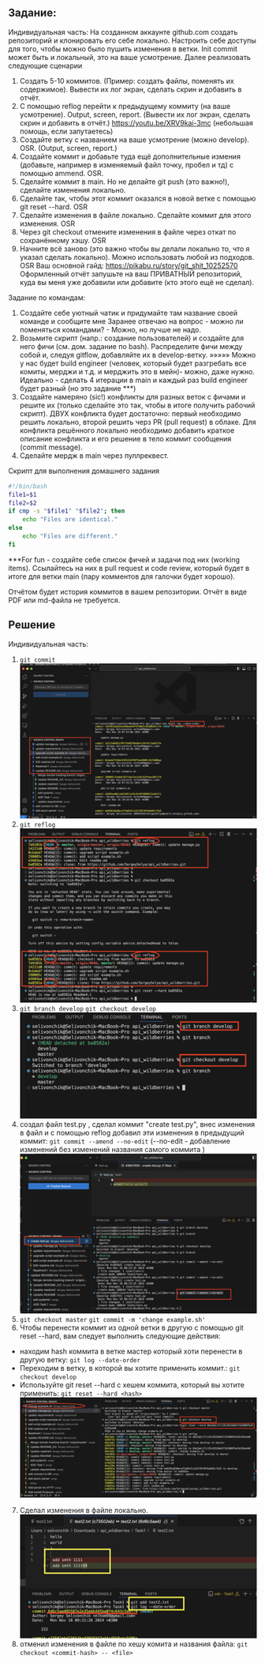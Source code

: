 ## Задание:
Индивидуальная часть:
На созданном аккаунте github.com создать репозиторий и клонировать его себе локально. Настроить себе доступы для того, чтобы можно было пушить изменения в ветки. Init commit может быть и локальный, это на ваше усмотрение. Далее реализовать следующие сценарии
1. Создать 5-10 коммитов. (Пример: создать файлы, поменять их содержимое). Вывести их лог экран, сделать скрин и добавить в отчёт.
2. С помощью reflog перейти к предыдущему коммиту (на ваше усмотрение). Output, screen, report. (Вывести их лог экран, сделать скрин и добавить в отчёт.)
https://youtu.be/XRV9kai-3mc (небольшая помощь, если запутаетесь)
3. Создайте ветку с названием на ваше усмотрение (можно develop). OSR. (Output, screen, report.)
4. Создайте коммит и добавьте туда ещё дополнительные измения (добавьте, например в изменяемый файл точку, пробел и тд) с помощью ammend. OSR.
5. Сделайте коммит в main. Но не делайте git push (это важно!), сделайте изменения локально.
6. Сделайте так, чтобы этот коммит оказался в новой ветке с помощью git reset --hard. OSR
7.  Сделайте изменения в файле локально. Сделайте коммит для этого изменения. OSR
8. Через git checkout отмените изменения в файле через откат по сохранённому хэшу. OSR
9. Начните всё заново (это важно чтобы вы делали локально то, что я указал сделать локально). Можно использовать любой из подходов. OSR
Ваш основной гайд: https://pikabu.ru/story/git_shit_10252570
Оформленный отчёт запушьте на ваш ПРИВАТНЫЙ репозиторий, куда вы меня уже добавили или добавите (кто этого ещё не сделал).


Задание по командам:
1. Создайте себе уютный чатик и придумайте там название своей команде и сообщите мне
Заранее отвечаю на вопрос - можно ли поменяться командами? - Можно, но лучше не надо.
2. Возьмите скрипт (напр.: создание пользователей) и создайте для него фичи (см. дом. задание по bash). Распределите фичи между собой и, следуя gitflow, добавляйте их в develop-ветку.
»»»»» Можно у нас будет build engineer (человек, который будет разгребать все комиты, мерджи и т.д. и мерджить это в мейн)- можно, даже нужно. Идеально - сделать 4 итерации в main и каждый раз build engineer будет разный (но это задание ***)
3. Создайте намеряно (sic!) конфликты для разных веток с фичами и решите их (только сделайте это так, чтобы в итоге получить рабочий скрипт). ДВУХ конфликта будет достаточно: первый необходимо решить локально, второй решить черз PR (pull request) в облаке. Для конфликта решённого локально необходимо добавить краткое описание конфликта и его решение в тело коммит сообщения (commit message).
4. Сделайте мердж в main через пуллреквест. 

Скрипт для выполнения домашнего задания
```bash
#!/bin/bash
file1=$1
file2=$2
if cmp -s "$file1" "$file2"; then
    echo "Files are identical."
else
    echo "Files are different."
fi
```

***For fun - создайте себе список фичей и задачи под них (working items).
Ссылайтесь на них в pull request и code review, который будет в итоге для ветки main (пару комментов для галочки будет хорошо).

Отчётом будет история коммитов в вашем репозитории. Отчёт в виде PDF или md-файла не требуется.


## Решение 
Индивидуальная часть:
1. `git commit `
![alt text](template/image/image.png)
2. `git reflog `
![alt text](template/image/image-1.png)
3. `git branch develop`
`git checkout develop`
![alt text](template/image/image-2.png)
4. создал файл test.py , сделал коммит "create test.py", внес изменения в файл и с помощью reflog добавил эти изменения в предыдущий коммит:
`git commit --amend --no-edit` (--no-edit - добавление изменений без изменений названия самого коммита )
![alt text](template/image/image-3.png)
5. `git checkout master`
`git commit -m 'change example.sh'`
6. Чтобы перенести коммит из одной ветки в другую с помощью git reset --hard, вам следует выполнить следующие действия:
- находим hash коммита в ветке мастер который хоти перенести в другую ветку:
`git log --date-order`
- Переходим в ветку, в которой вы хотите применить коммит.:
`git checkout develop`
- Используйте git reset --hard с хешем коммита, который вы хотите применить:
`git reset --hard <hash>`
![alt text](template/image/image-4.png)
7. Сделал изменения в файле локально.
![alt text](template/image/image-5.png)
8. отменил изменения в файле по хешу комита и названия файла:
`git checkout <commit-hash> -- <file> `
